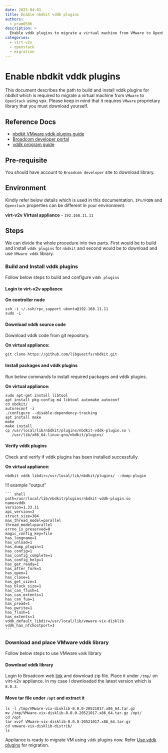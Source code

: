 ```yaml
---
date: 2025-04-01
title: Enable nbdkit vddk plugins
authors:
  - pram0596
description: >
  Enable vddk plugins to migrate a virtual machine from VMware to OpenStack using vpx.
categories:
  - virt-v2v
  - openstack
  - migration
---
```


# Enable nbdkit vddk plugins

This document describes the path to build and install vddk plugins for nbdkit which is required to migrate a virtual machine from `VMware`
to `OpenStack` using vpx. Please keep in mind that it requires `VMware` proprietary library that you must download yourself.

<!-- more -->

## Reference Docs

* [nbdkit VMware vddk plugins guide](https://libguestfs.org/nbdkit-vddk-plugin.1.html)
* [Broadcom developer portal](https://developer.broadcom.com/sdks/vmware-virtual-disk-development-kit-vddk/latest)
* [vddk program guide](https://docs.vmware.com/en/VMware-vSphere/8.0/vsphere-vddk-programming-guide/GUID-158D8330-7C9C-4F9C-83E1-4DC154DA3C66.html)

## Pre-requisite

You should have account to `Broadcom developer` site to download library.

## Environment

Kindly refer below details which is used in this documentation. `IPs/FQDN` and `Openstack` properties can be different in your environment.

**virt-v2v Virtual appliance** - `192.168.11.11`

## Steps

We can divide the whole procedure into two parts. First would be to build and install `vddk plugins` for `nbdkit` and second would be to download
and use `VMware vddk` library.

### Build and Install vddk plugins

Follow below steps to build and configure `vddk plugins`

#### Login to virt-v2v appliance

**On controller node**

``` shell
ssh -i ~/.ssh/rpc_support ubuntu@192.168.11.11
sudo -i
```

#### Download vddk source code

Download vddk code from git repository.

**On virtual appliance:**

``` shell
git clone https://github.com/libguestfs/nbdkit.git
```

#### Install packages and vddk plugins

Run below commands to install required packages and vddk plugins.

**On virtual appliance:**

``` shell
sudo apt-get install libtool
apt install pkg-config m4 libtool automake autoconf
cd nbdkit/
autoreconf -i
./configure --disable-dependency-tracking
apt install make
make
make install
cp /usr/local/lib/nbdkit/plugins/nbdkit-vddk-plugin.so \
   /usr/lib/x86_64-linux-gnu/nbdkit/plugins/
```

#### Verify vddk plugins

Check and verify if vddk plugins has been installed successfully.

**On virtual appliance:**

``` shell
nbdkit vddk libdir=/usr/local/lib/nbdkit/plugins/ --dump-plugin
```

!!! example "output"

    ``` shell
    path=/usr/local/lib/nbdkit/plugins/nbdkit-vddk-plugin.so
    name=vddk
    version=1.33.11
    api_version=2
    struct_size=384
    max_thread_model=parallel
    thread_model=parallel
    errno_is_preserved=0
    magic_config_key=file
    has_longname=1
    has_unload=1
    has_dump_plugin=1
    has_config=1
    has_config_complete=1
    has_config_help=1
    has_get_ready=1
    has_after_fork=1
    has_open=1
    has_close=1
    has_get_size=1
    has_block_size=1
    has_can_flush=1
    has_can_extents=1
    has_can_fua=1
    has_pread=1
    has_pwrite=1
    has_flush=1
    has_extents=1
    vddk_default_libdir=/usr/local/lib/vmware-vix-disklib
    vddk_has_nfchostport=1
    ```

### Download and place VMware vddk library

Follow below steps to use VMware `vddk` library

#### Download vddk library

Login to Broadcom web [link](https://developer.broadcom.com/sdks/vmware-virtual-disk-development-kit-vddk/latest) and download zip file.
Place it under `/tmp/` on virt-v2v appliance. In my case I downloaded the latest version which is `8.0.3`.

#### Move tar file under `/opt` and extract it

``` shell
ls -l /tmp/VMware-vix-disklib-8.0.0-20521017.x86_64.tar.gz
mv /tmp/VMware-vix-disklib-8.0.0-20521017.x86_64.tar.gz /opt/
cd /opt
tar xvzf VMware-vix-disklib-8.0.0-20521017.x86_64.tar.gz
cd vmware-vix-disklib-distrib/
ls
```

Appliance is ready to migrate VM using `vddk` plugins now. Refer [Use vddk plugins](https://blog.rackspacecloud.com/blog/2025/04/03/use_nbdkit_vddk_plugins_for_migration/) for migration.
